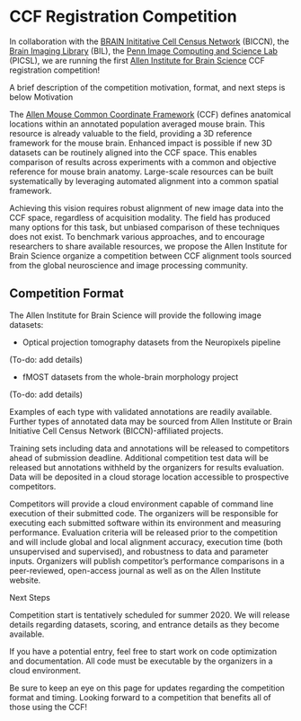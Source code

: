 # CCF Registration Competition

In collaboration with the [BRAIN Inititative Cell Census Network](biccn.org) (BICCN), 
the [Brain Imaging Library](https://www.brainimagelibrary.org/) (BIL), 
the [Penn Image Computing and Science Lab](http://picsl.upenn.edu/) (PICSL), 
we are running the first [Allen Institute for Brain Science](https://portal.brain-map.org/) 
CCF registration competition! 


A brief description of the competition motivation, format, and next steps is below
Motivation

The [Allen Mouse Common Coordinate Framework](https://community.brain-map.org/t/allen-mouse-ccf-accessing-and-using-related-data-and-tools/359) (CCF) defines anatomical locations within an annotated population averaged mouse brain. This resource is already valuable to the field, providing a 3D reference framework for the mouse brain. Enhanced impact is possible if new 3D datasets can be routinely aligned into the CCF space. This enables comparison of results across experiments with a common and objective reference for mouse brain anatomy. Large-scale resources can be built systematically by leveraging automated alignment into a common spatial framework.

Achieving this vision requires robust alignment of new image data into the CCF space, regardless of acquisition modality. The field has produced many options for this task, but unbiased comparison of these techniques does not exist. To benchmark various approaches, and to encourage researchers to share available resources, we propose the Allen Institute for Brain Science organize a competition between CCF alignment tools sourced from the global neuroscience and image processing community.

## Competition Format

The Allen Institute for Brain Science will provide the following image datasets:

* Optical projection tomography datasets from the Neuropixels pipeline

(To-do: add details)

* fMOST datasets from the whole-brain morphology project

(To-do: add details)



Examples of each type with validated annotations are readily available. Further types of annotated data may be sourced from Allen Institute or Brain Initiative Cell Census Network (BICCN)-affiliated projects.

Training sets including data and annotations will be released to competitors ahead of submission deadline. Additional competition test data will be released but annotations withheld by the organizers for results evaluation. Data will be deposited in a cloud storage location accessible to prospective competitors.

Competitors will provide a cloud environment capable of command line execution of their submitted code. The organizers will be responsible for executing each submitted software within its environment and measuring performance. Evaluation criteria will be released prior to the competition and will include global and local alignment accuracy, execution time (both unsupervised and supervised), and robustness to data and parameter inputs. Organizers will publish competitor’s performance comparisons in a peer-reviewed, open-access journal as well as on the Allen Institute website.

Next Steps

Competition start is tentatively scheduled for summer 2020. We will release details regarding datasets, scoring, and entrance details as they become available.

If you have a potential entry, feel free to start work on code optimization and documentation. All code must be executable by the organizers in a cloud environment.

Be sure to keep an eye on this page for updates regarding the competition format and timing. Looking forward to a competition that benefits all of those using the CCF!

